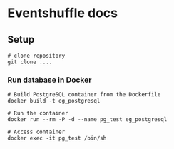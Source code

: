 # Eventshuffle docs


## Setup

```
# clone repository 
git clone .... 
```

### Run database in Docker 

``` 
# Build PostgreSQL container from the Dockerfile
docker build -t eg_postgresql

# Run the container
docker run --rm -P -d --name pg_test eg_postgresql

# Access container
docker exec -it pg_test /bin/sh
```